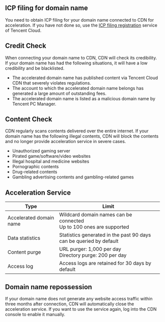 ## ICP filing for domain name
You need to obtain ICP filing for your domain name connected to CDN for acceleration. If you have not done so, use the [ICP filing registration](https://cloud.tencent.com/product/ba) service of Tencent Cloud.

## Credit Check
When connecting your domain name to CDN, CDN will check its credibility. If your domain name has had the following situations, it will have a low credibility and be blacklisted.
- The accelerated domain name has published content via Tencent Cloud CDN that severely violates regulations.
- The account to which the accelerated domain name belongs has generated a large amount of outstanding fees.
- The accelerated domain name is listed as a malicious domain name by Tencent PC Manager.

## Content Check
CDN regularly scans contents delivered over the entire internet. If your domain name has the following illegal contents, CDN will block the contents and no longer provide acceleration service in severe cases.
- Unauthorized gaming server
- Pirated game/software/video websites
- Illegal hospital and medicine websites
- Pornographic contents
- Drug-related contents
- Gambling advertising contents and gambling-related games

## Acceleration Service
| Type | Limit |
| -------- | ------------------------------------------------ |
| Accelerated domain name | Wildcard domain names can be connected <br/>Up to 100 ones are supported |
| Data statistics | Statistics generated in the past 90 days can be queried by default |
| Content purge | URL purger: 1,000 per day <br/>Directory purge: 200 per day |
| Access log | Access logs are retained for 30 days by default |

## Domain name repossession
If your domain name does not generate any website access traffic within three months after connection, CDN will automatically close the acceleration service. If you want to use the service again, log into the CDN console to enable it manually.

